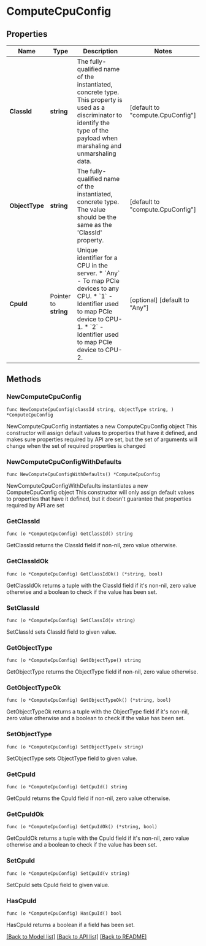 # ComputeCpuConfig

## Properties

Name | Type | Description | Notes
------------ | ------------- | ------------- | -------------
**ClassId** | **string** | The fully-qualified name of the instantiated, concrete type. This property is used as a discriminator to identify the type of the payload when marshaling and unmarshaling data. | [default to "compute.CpuConfig"]
**ObjectType** | **string** | The fully-qualified name of the instantiated, concrete type. The value should be the same as the &#39;ClassId&#39; property. | [default to "compute.CpuConfig"]
**CpuId** | Pointer to **string** | Unique identifier for a CPU in the server. * &#x60;Any&#x60; - To map PCIe devices to any CPU. * &#x60;1&#x60; - Identifier used to map PCIe device to CPU-1. * &#x60;2&#x60; - Identifier used to map PCIe device to CPU-2. | [optional] [default to "Any"]

## Methods

### NewComputeCpuConfig

`func NewComputeCpuConfig(classId string, objectType string, ) *ComputeCpuConfig`

NewComputeCpuConfig instantiates a new ComputeCpuConfig object
This constructor will assign default values to properties that have it defined,
and makes sure properties required by API are set, but the set of arguments
will change when the set of required properties is changed

### NewComputeCpuConfigWithDefaults

`func NewComputeCpuConfigWithDefaults() *ComputeCpuConfig`

NewComputeCpuConfigWithDefaults instantiates a new ComputeCpuConfig object
This constructor will only assign default values to properties that have it defined,
but it doesn't guarantee that properties required by API are set

### GetClassId

`func (o *ComputeCpuConfig) GetClassId() string`

GetClassId returns the ClassId field if non-nil, zero value otherwise.

### GetClassIdOk

`func (o *ComputeCpuConfig) GetClassIdOk() (*string, bool)`

GetClassIdOk returns a tuple with the ClassId field if it's non-nil, zero value otherwise
and a boolean to check if the value has been set.

### SetClassId

`func (o *ComputeCpuConfig) SetClassId(v string)`

SetClassId sets ClassId field to given value.


### GetObjectType

`func (o *ComputeCpuConfig) GetObjectType() string`

GetObjectType returns the ObjectType field if non-nil, zero value otherwise.

### GetObjectTypeOk

`func (o *ComputeCpuConfig) GetObjectTypeOk() (*string, bool)`

GetObjectTypeOk returns a tuple with the ObjectType field if it's non-nil, zero value otherwise
and a boolean to check if the value has been set.

### SetObjectType

`func (o *ComputeCpuConfig) SetObjectType(v string)`

SetObjectType sets ObjectType field to given value.


### GetCpuId

`func (o *ComputeCpuConfig) GetCpuId() string`

GetCpuId returns the CpuId field if non-nil, zero value otherwise.

### GetCpuIdOk

`func (o *ComputeCpuConfig) GetCpuIdOk() (*string, bool)`

GetCpuIdOk returns a tuple with the CpuId field if it's non-nil, zero value otherwise
and a boolean to check if the value has been set.

### SetCpuId

`func (o *ComputeCpuConfig) SetCpuId(v string)`

SetCpuId sets CpuId field to given value.

### HasCpuId

`func (o *ComputeCpuConfig) HasCpuId() bool`

HasCpuId returns a boolean if a field has been set.


[[Back to Model list]](../README.md#documentation-for-models) [[Back to API list]](../README.md#documentation-for-api-endpoints) [[Back to README]](../README.md)


